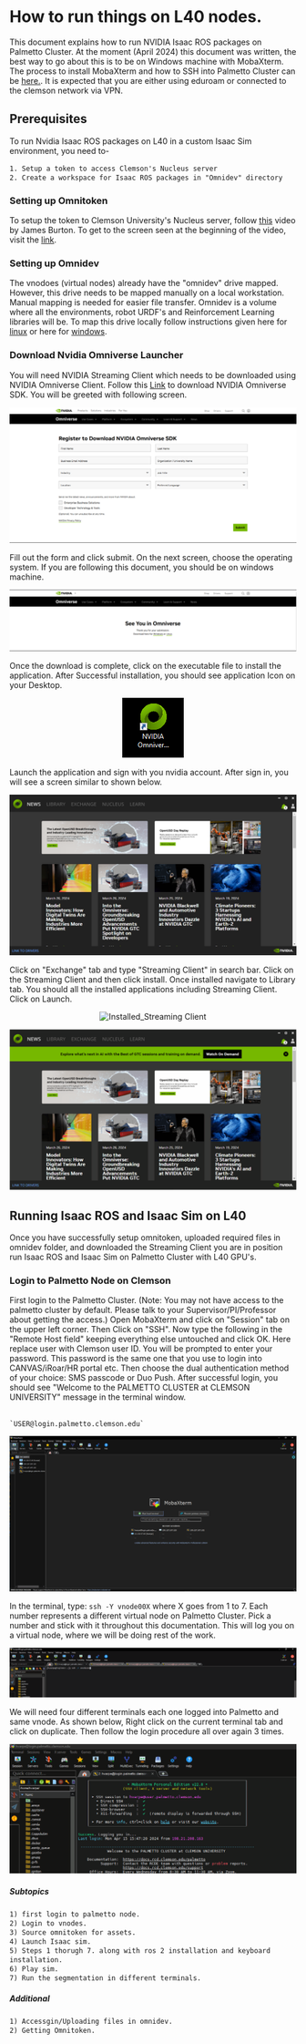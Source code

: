 # How to run things on L40 nodes.
 This document explains how to run NVIDIA Isaac ROS packages on Palmetto Cluster. At the moment (April 2024) this document was written, the best way to go about this is to be on Windows machine with MobaXterm. The process to install MobaXterm and how to SSH into Palmetto Cluster can be [here.](https://docs.rcd.clemson.edu/palmetto/connect/ssh/). It is expected that you are either using eduroam or connected to the clemson network via VPN.


## Prerequisites
To run Nvidia Isaac ROS packages on L40 in a custom Isaac Sim environment, you need to-

    1. Setup a token to access Clemson's Nucleus server
    2. Create a workspace for Isaac ROS packages in "Omnidev" directory

### Setting up Omnitoken
To setup the token to Clemson University's Nucleus server, follow [this](https://clemson.sharepoint.com/:v:/r/teams/MATHWORKSAUTONOMY/Shared%20Documents/Husky%20ISAAC%20Collaboration/Harshal_imgs_vids/L40/Nucleus_token.mp4?csf=1&web=1&e=7VFNOr) video by James Burton. To get to the screen seen at the beginning of the video, visit the [link](https://ovxnucleus.rcd.clemson.edu/omni/web3/). 

### Setting up Omnidev
The vnodoes (virtual nodes) already have the "omnidev" drive mapped. However, this drive needs to be mapped manually on a local workstation. Manual mapping is needed for easier file transfer. Omnidev is a volume where all the environments, robot URDF's and Reinforcement Learning libraries will be. To map this drive locally follow instructions given here for [linux](https://docs.rcd.clemson.edu/indigo/access_smb/instructions_linux/) or here for [windows](https://docs.rcd.clemson.edu/indigo/access_smb/instructions_windows/).

### Download Nvidia Omniverse Launcher
You will need NVIDIA Streaming Client which needs to be downloaded using NVIDIA Omniverse Client. Follow this [Link](https://www.nvidia.com/en-us/omniverse/download/) to download NVIDIA Omniverse SDK. You will be greeted with following screen.

![Omniverse_Submit](Images/Omniverse_Submit.PNG)

Fill out the form and click submit. On the next screen, choose the operating system. If you are following this document, you should be on windows machine.

![Omniverse_Download](Images/Omniverse_Download.PNG)

Once the download is complete, click on the executable file to install the application. After Successful installation, you should see application Icon on your Desktop.

<p align="center">
<img src="Images/Omniverse_launcher_logo.PNG" alt="Omniverse Launcher Logo">
</p>

Launch the application and sign with you nvidia account. After sign in, you will see a screen similar to shown below.

<p align="center">
<img src="Images/Omniverse_greeting.PNG" alt="Omniverse_Launcher_greeting">
</p>

Click on "Exchange" tab and type "Streaming Client" in search bar. Click on the Streaming Client and then click install. Once installed navigate to Library tab. You should all the installed applications including Streaming Client. Click on Launch.
<p align="center">
<img src="Images/Install_Streaming_Client.gif" alt="Installed_Streaming Client">
</p>

<p align="center">
<img src="Images/Launch_Streaming_Client.gif" alt="launch_Streaming Client">
</p>


## Running Isaac ROS and Isaac Sim on L40
Once you have successfully setup omnitoken, uploaded required files in omnidev folder, and downloaded the Streaming Client you are in position run Isaac ROS and Isaac Sim on Palmetto Cluster with L40 GPU's.

### Login to Palmetto Node on Clemson
First login to the Palmetto Cluster. (Note: You may not have access to the palmetto cluster by default. Please talk to your Supervisor/PI/Professor about getting the access.)
Open MobaXterm and click on "Session" tab on the upper left corner. Then Click on "SSH". Now type the following in the "Remote Host field" keeping everything else untouched and click OK. Here replace user with Clemson user ID. You will be prompted to enter your password. This password is the same one that you use to login into CANVAS/iRoar/HR portal etc. Then choose the dual authentication method of your choice: SMS passcode or Duo Push. After successful login, you should see "Welcome to the PALMETTO CLUSTER at CLEMSON UNIVERSITY" message in the terminal window.

                                                    `USER@login.palmetto.clemson.edu`
<p align="center">
<img src="Images/Palmetto_login.gif" alt="Login_Palmetto">
</p>

In the terminal, type: `ssh -Y vnode00X` where X goes from 1 to 7. Each number represents a different virtual node on Palmetto Cluster. Pick a number and stick with it throughout this documentation. This will log you on a virtual node, where we will be doing rest of the work.
<p align="center">
<img src="Images/vnode_login.gif" alt="Login_vnode">
</p>

We will need four different terminals each one logged into Palmetto and same vnode. As shown below, Right click on the current terminal tab and click on duplicate. Then follow the login procedure all over again 3 times.

<p align="center">
<img src="Images/duplicate_terminals.gif" alt="duplicate_vnode">
</p>




##### Subtopics

    1) first login to palmetto node.
    2) Login to vnodes.
    3) Source omnitoken for assets.
    4) Launch Isaac sim.
    5) Steps 1 thorugh 7. along with ros 2 installation and keyboard installation.
    6) Play sim.
    7) Run the segmentation in different terminals.

##### Additional
    1) Accessgin/Uploading files in omnidev.
    2) Getting Omnitoken.

